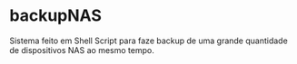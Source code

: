 # backupNAS
Sistema feito em Shell Script para faze backup de uma grande quantidade de dispositivos NAS ao mesmo tempo.

